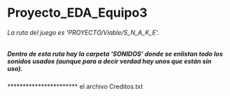 # Proyecto_EDA_Equipo3
###### La ruta del juego es 'PROYECTO/Viable/S_N_A_K_E'.

  ##### Dentro de esta ruta hay la carpeta 'SONIDOS' donde se enlistan todo los sonidos usados (aunque para a decir verdad hay unos que están sin uso).
  *********************** el archivo Creditos.txt
